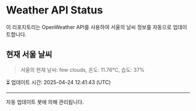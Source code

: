 
# Weather API Status

이 리포지토리는 OpenWeather API를 사용하여 서울의 날씨 정보를 자동으로 업데이트합니다.

## 현재 서울 날씨
> 서울의 현재 날씨: few clouds, 온도: 11.76°C, 습도: 37%

⏳ 업데이트 시간: 2025-04-24 12:41:43 (UTC)

---
자동 업데이트 봇에 의해 관리됩니다.
